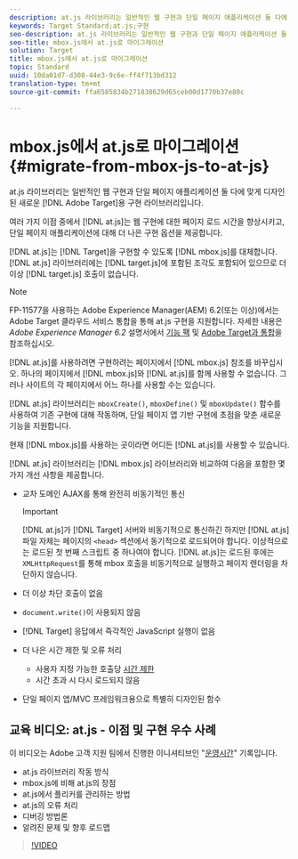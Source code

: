 ```yaml
---
description: at.js 라이브러리는 일반적인 웹 구현과 단일 페이지 애플리케이션 둘 다에 맞게 디자인된 새로운 Adobe Target용 구현 라이브러리입니다.
keywords: Target Standard;at.js;구현
seo-description: at.js 라이브러리는 일반적인 웹 구현과 단일 페이지 애플리케이션 둘 다에 맞게 디자인된 새로운 Adobe Target용 구현 라이브러리입니다.
seo-title: mbox.js에서 at.js로 마이그레이션
solution: Target
title: mbox.js에서 at.js로 마이그레이션
topic: Standard
uuid: 10da01d7-d308-44e3-9c6e-ff4f713bd312
translation-type: tm+mt
source-git-commit: ffa6585834b271838629d65ceb00d1770b37e80c

---
```



# mbox.js에서 at.js로 마이그레이션{#migrate-from-mbox-js-to-at-js}

at.js 라이브러리는 일반적인 웹 구현과 단일 페이지 애플리케이션 둘 다에 맞게 디자인된 새로운 [!DNL Adobe Target]용 구현 라이브러리입니다.

여러 가지 이점 중에서 [!DNL at.js]는 웹 구현에 대한 페이지 로드 시간을 향상시키고, 단일 페이지 애플리케이션에 대해 더 나은 구현 옵션을 제공합니다.

[!DNL at.js]는 [!DNL Target]을 구현할 수 있도록 [!DNL mbox.js]를 대체합니다. [!DNL at.js] 라이브러리에는 [!DNL target.js]에 포함된 조각도 포함되어 있으므로 더 이상 [!DNL target.js] 호출이 없습니다.

>[!NOTE]
>
>FP-11577을 사용하는 Adobe Experience Manager(AEM) 6.2(또는 이상)에서는 Adobe Target 클라우드 서비스 통합을 통해 at.js 구현을 지원합니다. 자세한 내용은 *Adobe Experience Manager 6.2* 설명서에서 [기능 팩](https://docs.adobe.com/docs/en/aem/6-2/release-notes/feature-packs.html) 및 [Adobe Target과 통합](https://docs.adobe.com/docs/en/aem/6-2/administer/integration/marketing-cloud/target.html)을 참조하십시오.

[!DNL at.js]를 사용하려면 구현하려는 페이지에서 [!DNL mbox.js] 참조를 바꾸십시오. 하나의 페이지에서 [!DNL mbox.js]와 [!DNL at.js]를 함께 사용할 수 없습니다. 그러나 사이트의 각 페이지에서 어느 하나를 사용할 수는 있습니다.

[!DNL at.js] 라이브러리는 `mboxCreate()`, `mboxDefine()` 및 `mboxUpdate()` 함수를 사용하여 기존 구현에 대해 작동하며, 단일 페이지 앱 기반 구현에 초점을 맞춘 새로운 기능을 지원합니다.

현재 [!DNL mbox.js]를 사용하는 곳이라면 어디든 [!DNL at.js]를 사용할 수 있습니다.

[!DNL at.js] 라이브러리는 [!DNL mbox.js] 라이브러리와 비교하여 다음을 포함한 몇 가지 개선 사항을 제공합니다.

* 교차 도메인 AJAX를 통해 완전히 비동기적인 통신

   >[!IMPORTANT]
   >
   >[!DNL at.js]가 [!DNL Target] 서버와 비동기적으로 통신하긴 하지만 [!DNL at.js] 파일 자체는 페이지의 `<head>` 섹션에서 동기적으로 로드되어야 합니다. 이상적으로는 로드된 첫 번째 스크립트 중 하나여야 합니다. [!DNL at.js]는 로드된 후에는`XMLHttpRequest`를 통해 mbox 호출을 비동기적으로 실행하고 페이지 렌더링을 차단하지 않습니다.

* 더 이상 차단 호출이 없음
* `document.write()`이 사용되지 않음
* [!DNL Target] 응답에서 즉각적인 JavaScript 실행이 없음
* 더 나은 시간 제한 및 오류 처리

   * 사용자 지정 가능한 호출당 [시간 제한](/help/c-implementing-target/c-implementing-target-for-client-side-web/targetgobalsettings.md)
   * 시간 초과 시 다시 로드되지 않음

* 단일 페이지 앱/MVC 프레임워크용으로 특별히 디자인된 함수

## 교육 비디오: at.js - 이점 및 구현 우수 사례

이 비디오는 Adobe 고객 지원 팀에서 진행한 이니셔티브인 &quot;[운영시간](../../../../cmp-resources-and-contact-information.md#concept_58EA30379D3B48C4848BA2A8C464A5B7)&quot; 기록입니다.

* at.js 라이브러리 작동 방식
* mbox.js에 비해 at.js의 장점
* at.js에서 플리커를 관리하는 방법
* at.js의 오류 처리
* 디버깅 방법론
* 알려진 문제 및 향후 로드맵

>[!VIDEO](https://video.tv.adobe.com/v/22223/)
